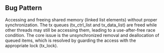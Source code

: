 ## Bug Pattern

Accessing and freeing shared memory (linked list elements) without proper synchronization. The tx queues (tx_ctrl_list and tx_data_list) are freed while other threads may still be accessing them, leading to a use-after-free race condition. The core issue is the unsynchronized removal and deallocation of queued items, which is resolved by guarding the access with the appropriate lock (tx_lock).